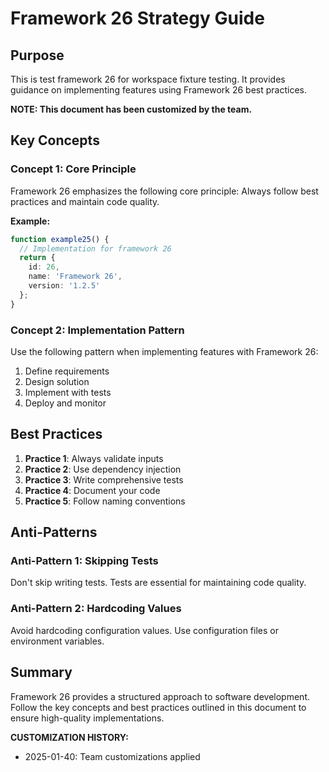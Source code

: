 # Framework 26 Strategy Guide

## Purpose

This is test framework 26 for workspace fixture testing. It provides guidance on implementing features using Framework 26 best practices.

**NOTE: This document has been customized by the team.**


## Key Concepts

### Concept 1: Core Principle

Framework 26 emphasizes the following core principle: Always follow best practices and maintain code quality.

**Example:**
```typescript
function example25() {
  // Implementation for framework 26
  return {
    id: 26,
    name: 'Framework 26',
    version: '1.2.5'
  };
}
```

### Concept 2: Implementation Pattern

Use the following pattern when implementing features with Framework 26:

1. Define requirements
2. Design solution
3. Implement with tests
4. Deploy and monitor

## Best Practices

1. **Practice 1**: Always validate inputs
2. **Practice 2**: Use dependency injection
3. **Practice 3**: Write comprehensive tests
4. **Practice 4**: Document your code
5. **Practice 5**: Follow naming conventions

## Anti-Patterns

### Anti-Pattern 1: Skipping Tests

Don't skip writing tests. Tests are essential for maintaining code quality.

### Anti-Pattern 2: Hardcoding Values

Avoid hardcoding configuration values. Use configuration files or environment variables.

## Summary

Framework 26 provides a structured approach to software development. Follow the key concepts and best practices outlined in this document to ensure high-quality implementations.


**CUSTOMIZATION HISTORY:**
- 2025-01-40: Team customizations applied

